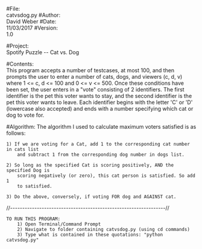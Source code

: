 #File:       
	catvsdog.py
#Author:     
	David Weber
#Date:       
	11/03/2017
#Version:    
	1.0

#Project:	
	Spotify Puzzle -- Cat vs. Dog

#Contents:   
	This program accepts a number of testcases, at most 100, and then prompts
	the user to enter a number of cats, dogs, and viewers (c, d, v) where 
	1 <= c, d <= 100  and  0 <= v <= 500. Once these conditions have been set,
	the user enters in a "vote" consisting of 2 identifiers. The first identifier
	is the pet this voter wants to stay, and the second identifier is the pet
	this voter wants to leave. Each identifier begins with the letter 'C' or 'D' 
	(lowercase also accepted) and ends with a number specifying which cat or dog 
	to vote for. 

#Algorithm:
	The algorithm I used to calculate maximum voters satisfied is as follows:

	1) If we are voting for a Cat, add 1 to the corresponding cat number in cats list
		and subtract 1 from the corresponding dog number in dogs list. 

	2) So long as the specified Cat is scoring positively, AND the specified Dog is 
		scoring negatively (or zero), this cat person is satisfied. So add 1 
		to satisfied.

	3) Do the above, conversely, if voting FOR dog and AGAINST cat.


//----------------------------------------------------------------//

	TO RUN THIS PROGRAM:
		1) Open Terminal/Command Prompt
		2) Navigate to folder containing catvsdog.py (using cd commands)
		3) Type what is contained in these quotations: "python catvsdog.py"
 


